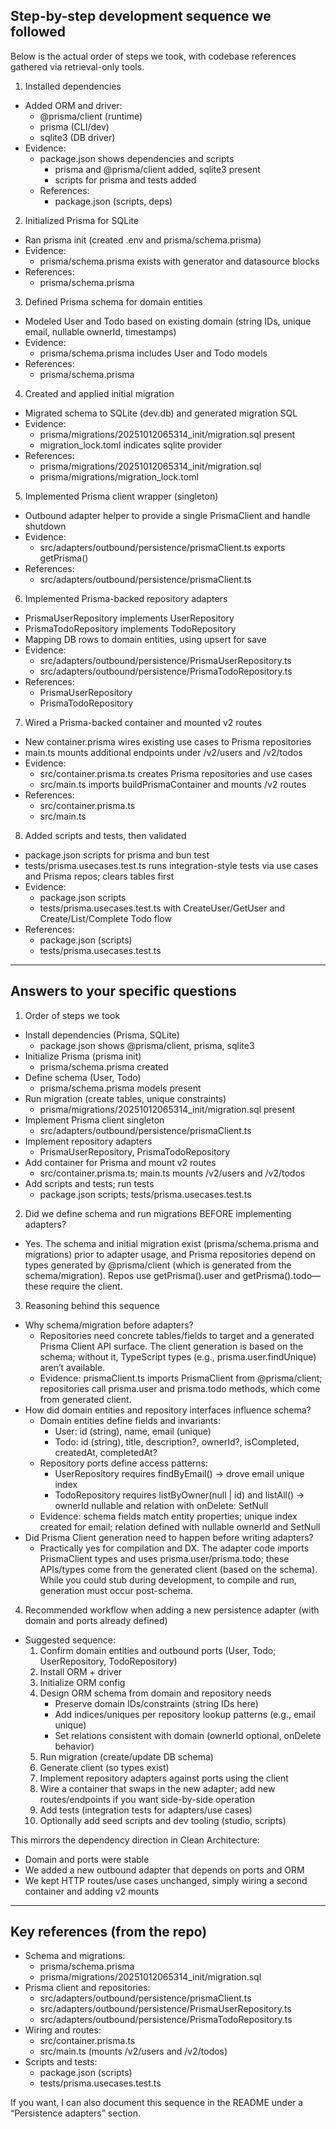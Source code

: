

## Step-by-step development sequence we followed

Below is the actual order of steps we took, with codebase references gathered via retrieval-only tools.

1) Installed dependencies
- Added ORM and driver:
  - @prisma/client (runtime)
  - prisma (CLI/dev)
  - sqlite3 (DB driver)
- Evidence:
  - package.json shows dependencies and scripts
    - prisma and @prisma/client added, sqlite3 present
    - scripts for prisma and tests added
  - References:
    - package.json (scripts, deps)

2) Initialized Prisma for SQLite
- Ran prisma init (created .env and prisma/schema.prisma)
- Evidence:
  - prisma/schema.prisma exists with generator and datasource blocks
- References:
  - prisma/schema.prisma

3) Defined Prisma schema for domain entities
- Modeled User and Todo based on existing domain (string IDs, unique email, nullable ownerId, timestamps)
- Evidence:
  - prisma/schema.prisma includes User and Todo models
- References:
  - prisma/schema.prisma

4) Created and applied initial migration
- Migrated schema to SQLite (dev.db) and generated migration SQL
- Evidence:
  - prisma/migrations/20251012065314_init/migration.sql present
  - migration_lock.toml indicates sqlite provider
- References:
  - prisma/migrations/20251012065314_init/migration.sql
  - prisma/migrations/migration_lock.toml

5) Implemented Prisma client wrapper (singleton)
- Outbound adapter helper to provide a single PrismaClient and handle shutdown
- Evidence:
  - src/adapters/outbound/persistence/prismaClient.ts exports getPrisma()
- References:
  - src/adapters/outbound/persistence/prismaClient.ts

6) Implemented Prisma-backed repository adapters
- PrismaUserRepository implements UserRepository
- PrismaTodoRepository implements TodoRepository
- Mapping DB rows to domain entities, using upsert for save
- Evidence:
  - src/adapters/outbound/persistence/PrismaUserRepository.ts
  - src/adapters/outbound/persistence/PrismaTodoRepository.ts
- References:
  - PrismaUserRepository
  - PrismaTodoRepository

7) Wired a Prisma-backed container and mounted v2 routes
- New container.prisma wires existing use cases to Prisma repositories
- main.ts mounts additional endpoints under /v2/users and /v2/todos
- Evidence:
  - src/container.prisma.ts creates Prisma repositories and use cases
  - src/main.ts imports buildPrismaContainer and mounts /v2 routes
- References:
  - src/container.prisma.ts
  - src/main.ts

8) Added scripts and tests, then validated
- package.json scripts for prisma and bun test
- tests/prisma.usecases.test.ts runs integration-style tests via use cases and Prisma repos; clears tables first
- Evidence:
  - package.json scripts
  - tests/prisma.usecases.test.ts with CreateUser/GetUser and Create/List/Complete Todo flow
- References:
  - package.json (scripts)
  - tests/prisma.usecases.test.ts

---

## Answers to your specific questions

1) Order of steps we took
- Install dependencies (Prisma, SQLite)
  - package.json shows @prisma/client, prisma, sqlite3
- Initialize Prisma (prisma init)
  - prisma/schema.prisma created
- Define schema (User, Todo)
  - prisma/schema.prisma models present
- Run migration (create tables, unique constraints)
  - prisma/migrations/20251012065314_init/migration.sql present
- Implement Prisma client singleton
  - src/adapters/outbound/persistence/prismaClient.ts
- Implement repository adapters
  - PrismaUserRepository, PrismaTodoRepository
- Add container for Prisma and mount v2 routes
  - src/container.prisma.ts; main.ts mounts /v2/users and /v2/todos
- Add scripts and tests; run tests
  - package.json scripts; tests/prisma.usecases.test.ts

2) Did we define schema and run migrations BEFORE implementing adapters?
- Yes. The schema and initial migration exist (prisma/schema.prisma and migrations) prior to adapter usage, and Prisma repositories depend on types generated by @prisma/client (which is generated from the schema/migration). Repos use getPrisma().user and getPrisma().todo—these require the client.

3) Reasoning behind this sequence
- Why schema/migration before adapters?
  - Repositories need concrete tables/fields to target and a generated Prisma Client API surface. The client generation is based on the schema; without it, TypeScript types (e.g., prisma.user.findUnique) aren’t available.
  - Evidence: prismaClient.ts imports PrismaClient from @prisma/client; repositories call prisma.user and prisma.todo methods, which come from generated client.
- How did domain entities and repository interfaces influence schema?
  - Domain entities define fields and invariants:
    - User: id (string), name, email (unique)
    - Todo: id (string), title, description?, ownerId?, isCompleted, createdAt, completedAt?
  - Repository ports define access patterns:
    - UserRepository requires findByEmail() → drove email unique index
    - TodoRepository requires listByOwner(null | id) and listAll() → ownerId nullable and relation with onDelete: SetNull
  - Evidence: schema fields match entity properties; unique index created for email; relation defined with nullable ownerId and SetNull
- Did Prisma Client generation need to happen before writing adapters?
  - Practically yes for compilation and DX. The adapter code imports PrismaClient types and uses prisma.user/prisma.todo; these APIs/types come from the generated client (based on the schema). While you could stub during development, to compile and run, generation must occur post-schema.

4) Recommended workflow when adding a new persistence adapter (with domain and ports already defined)
- Suggested sequence:
  1. Confirm domain entities and outbound ports (User, Todo; UserRepository, TodoRepository)
  2. Install ORM + driver
  3. Initialize ORM config
  4. Design ORM schema from domain and repository needs
     - Preserve domain IDs/constraints (string IDs here)
     - Add indices/uniques per repository lookup patterns (e.g., email unique)
     - Set relations consistent with domain (ownerId optional, onDelete behavior)
  5. Run migration (create/update DB schema)
  6. Generate client (so types exist)
  7. Implement repository adapters against ports using the client
  8. Wire a container that swaps in the new adapter; add new routes/endpoints if you want side-by-side operation
  9. Add tests (integration tests for adapters/use cases)
  10. Optionally add seed scripts and dev tooling (studio, scripts)

This mirrors the dependency direction in Clean Architecture:
- Domain and ports were stable
- We added a new outbound adapter that depends on ports and ORM
- We kept HTTP routes/use cases unchanged, simply wiring a second container and adding v2 mounts

---

## Key references (from the repo)
- Schema and migrations:
  - prisma/schema.prisma
  - prisma/migrations/20251012065314_init/migration.sql
- Prisma client and repositories:
  - src/adapters/outbound/persistence/prismaClient.ts
  - src/adapters/outbound/persistence/PrismaUserRepository.ts
  - src/adapters/outbound/persistence/PrismaTodoRepository.ts
- Wiring and routes:
  - src/container.prisma.ts
  - src/main.ts (mounts /v2/users and /v2/todos)
- Scripts and tests:
  - package.json (scripts)
  - tests/prisma.usecases.test.ts

If you want, I can also document this sequence in the README under a “Persistence adapters” section.
